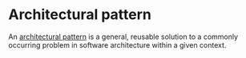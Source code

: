 # Architectural pattern

An [architectural pattern](https://en.wikipedia.org/wiki/Architectural_pattern) is a general, reusable solution to a commonly occurring problem in software architecture within a given context.
